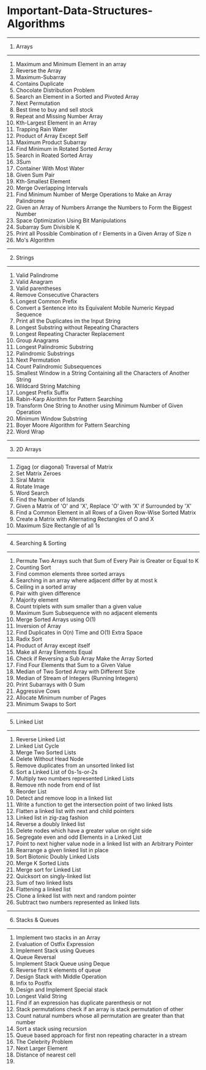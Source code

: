 # Important-Data-Structures-Algorithms
-------------------------------------------
1. Arrays
-------------------------------------------
1. Maximum and Minimum Element in an array
2. Reverse the Array
3. Maximum-Subarray
4. Contains Duplicate
5. Chocolate Distribution Problem
6. Search an Element in a Sorted and Pivoted Array
7. Next Permutation
8. Best time to buy and sell stock
9. Repeat and Missing Number Array
10. Kth-Largest Element in an Array
11. Trapping Rain Water
12. Product of Array Except Self
13. Maximum Product Subarray
14. Find Minimum in Rotated Sorted Array
15. Search in Roated Sorted Array
16. 3Sum
17. Container With Most Water
18. Given Sum Pair
19. Kth-Smallest Element
20. Merge Overlapping Intervals
21. Find Minimum Number of Merge Operations to Make an Array Palindrome
22. Given an Array of Numbers Arrange the Numbers to Form the Biggest Number
23. Space Optimization Using Bit Manipulations
24. Subarray Sum Divisible K
25. Print all Possible Combination of r Elements in a Given Array of Size n
26. Mo's Algorithm

-----------------------------------------
2. Strings
-----------------------------------------
1. Valid Palindrome
2. Valid Anagram
3. Valid parentheses
4. Remove Consecutive Characters
5. Longest Common Prefix
6. Convert a Sentence into its Equivalent Mobile Numeric Keypad Sequence
7. Print all the Duplicates im the Input String
8. Longest Substring without Repeating Characters
9. Longest Repeating Character Replacement
10. Group Anagrams
11. Longest Palindromic Substring
12. Palindromic Substrings
13. Next Permutation
14. Count Palindromic Subsequences
15. Smallest Window in a String Containing all the Characters of Another String
16. Wildcard String Matching
17. Longest Prefix Suffix
18. Rabin-Karp Alorithm for Pattern Searching
19. Transform One String to Another using Minimum Number of Given Operation
20. Minimum Window Substring
21. Boyer Moore Algorithm for Pattern Searching
22. Word Wrap

----------------------------------------
3. 2D Arrays
----------------------------------------
1. Zigag (or diagonal) Traversal of Matrix
2. Set Matrix Zeroes
3. Siral Matrix 
4. Rotate Image
5. Word Search
6. Find the Number of Islands
7. Given a Matrix of 'O' and 'X', Replace 'O' with 'X' if Surrounded by 'X'
8. Find a Common Element in all Rows of a Given Row-Wise Sorted Matrix
9. Create a Matrix with Alternating Rectangles of O and X
10. Maximum Size Rectangle of all 1s

------------------------------------------
4. Searching & Sorting
------------------------------------------
1. Permute Two Arrays such that Sum of Every Pair is Greater or Equal to K
2. Counting Sort
3. Find common elements three sorted arrays
4. Searching in an array where adjacent differ by at most k
5. Ceiling in a sorted array
6. Pair with given difference
7. Majority element
8. Count triplets with sum smaller than a given value
9. Maximum Sum Subsequence with no adjacent elements
10. Merge Sorted Arrays using O(1)
11. Inversion of Array
12. Find Duplicates in O(n) Time and O(1) Extra Space
13. Radix Sort
14. Product of Array except itself
15. Make all Array Elements Equal
16. Check if Reversing a Sub Array Make the Array Sorted
17. Find Four Elements that Sum to a Given Value
18. Median of Two Sorted Array with Different Size
19. Median of Stream of Integers (Running Integers)
20. Print Subarrays with 0 Sum
21. Aggressive Cows
22. Allocate Minimum number of Pages
23. Minimum Swaps to Sort

------------------------------------------
5. Linked List
------------------------------------------
1. Reverse Linked List
2. Linked List Cycle
3. Merge Two Sorted Lists
4. Delete Without Head Node
5. Remove duplicates from an unsorted linked list 
6. Sort a Linked List of 0s-1s-or-2s
7. Multiply two numbers represented Linked Lists
8. Remove nth node from end of list
9. Reorder List
10. Detect and remove loop in a linked list
11. Write a function to get the intersection point of two linked lists
12. Flatten a linked list with next and child pointers
13. Linked list in zig-zag fashion
14. Reverse a doubly linked list
15. Delete nodes which have a greater value on right side
16. Segregate even and odd Elements in a Linked List
17. Point to next higher value node in a linked list with an Arbitrary Pointer
18. Rearrange a given linked list in place
19. Sort Biotonic Doubly Linked Lists
20. Merge K Sorted Lists
21. Merge sort for Linked List
22. Quicksort on singly-linked list
23. Sum of two linked lists
24. Flattening a linked list
25. Clone a linked list with next and random pointer
26. Subtract two numbers represented as linked lists

------------------------------------------
6. Stacks & Queues
------------------------------------------
1. Implement two stacks in an Array
2. Evaluation of Ostfix Expression
3. Implement Stack using Queues
4. Queue Reversal
5. Implement Stack Queue using Deque
6. Reverse first k elements of queue
7. Design Stack with Middle Operation
8. Infix to Postfix
9. Design and Implement Special stack
10. Longest Valid String
11. Find if an expression has duplicate parenthesis or not
12. Stack permutations check if an array is stack permutation of other
13. Count natural numbers whose all permutation are greater than that number
14. Sort a stack using recursion
15. Queue based approach for first non repeating character in a stream
16. The Celebrity Problem
17. Next Larger Element
18. Distance of nearest cell
19. 






































